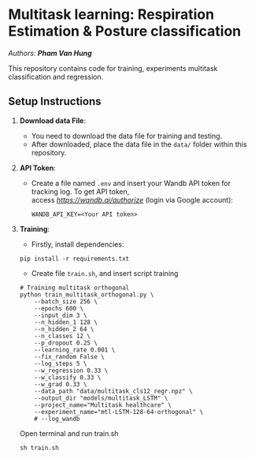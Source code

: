 # Multitask learning: Respiration Estimation & Posture classification

_Authors: **Pham Van Hung**_

This repository contains code for training, experiments multitask classification and regression.

## Setup Instructions

1. **Download data File**: 
   - You need to download the data file for training and testing.
   - After downloaded, place the data file in the `data/` folder within this repository.

2. **API Token**: 
    - Create a file named `.env` and insert your Wandb API token for tracking log. To get API token, \
access *https://wandb.ai/authorize* (login via Google account):
        ```
        WANDB_API_KEY=<Your API token>
        ```

3. **Training**: 
   - Firstly, install dependencies:
   ```
   pip install -r requirements.txt
   ```
   - Create file `train.sh`, and insert script training
    ```
    # Training multitask orthogonal
    python train_multitask_orthogonal.py \
        --batch_size 256 \
        --epochs 600 \
        --input_dim 3 \
        --n_hidden_1 128 \
        --n_hidden_2 64 \
        --n_classes 12 \
        --p_dropout 0.25 \
        --learning_rate 0.001 \
        --fix_random False \
        --log_steps 5 \
        --w_regression 0.33 \
        --w_classify 0.33 \
        --w_grad 0.33 \
        --data_path "data/multitask_cls12_regr.npz" \
        --output_dir "models/multitask_LSTM" \
        --project_name="Multitask healthcare" \
        --experiment_name="mtl-LSTM-128-64-orthogonal" \
        # --log_wandb

    ```
    
    Open terminal and run train.sh
    ```
    sh train.sh
    ```


